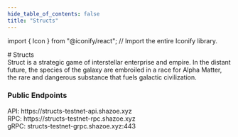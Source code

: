 ```yaml
---
hide_table_of_contents: false
title: "Structs"
---
```


import { Icon } from "@iconify/react"; // Import the entire Iconify library.

<div className="h1-with-icon icon-structs">
# Structs 
</div>
<!-- deskripsi -->
Struct is a strategic game of interstellar enterprise and empire. In the distant future, the species of the galaxy are embroiled in a race for Alpha Matter, the rare and dangerous substance that fuels galactic civilization.
<!-- Sosmed links -->

<a href="https://www.playstructs.com"><Icon icon="tabler:world-www" width="35" height="35" /></a>
<a href="https://x.com/PlayStructs"><Icon icon="ri:twitter-x-fill" width="35" height="35" /></a>
<a href="https://discord.gg/UQ5EXTfjpa"><Icon icon="bi:discord" width="35" height="35" /></a>
<a href="https://explorer.shazoe.xyz/structs-testnet"><Icon icon="meteor-icons:search" width="35" height="35" /></a>

<!-- Endpouints -->

### Public Endpoints <Icon icon="ic:round-lens" width="24" height="24" className="endpoints-offline"/>

<div className="endpoints">API: https://structs-testnet-api.shazoe.xyz</div>
<div className="endpoints">RPC: https://structs-testnet-rpc.shazoe.xyz</div>
<div className="endpoints">gRPC: structs-testnet-grpc.shazoe.xyz:443</div>
